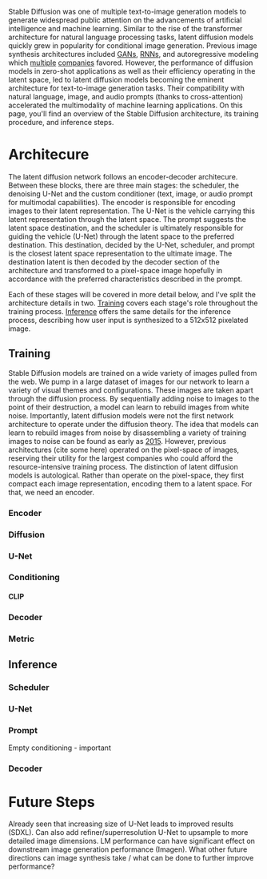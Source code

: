 Stable Diffusion was one of multiple text-to-image generation models to generate widespread public attention on the advancements of artificial intelligence and machine learning. Similar to the rise of the transformer architecture for natural language processing tasks, latent diffusion models quickly grew in popularity for conditional image generation. Previous image synthesis architectures included [GANs](https://arxiv.org/pdf/1605.05396.pdf), [RNNs](https://arxiv.org/pdf/1502.04623.pdf), and autoregressive modeling which [multiple](https://arxiv.org/pdf/2102.12092.pdf) [companies](https://arxiv.org/pdf/2206.10789.pdf) favored. However, the performance of diffusion models in zero-shot applications as well as their efficiency operating in the latent space, led to latent diffusion models becoming the eminent architecture for text-to-image generation tasks. Their compatibility with natural language, image, and audio prompts (thanks to cross-attention) accelerated the multimodality of machine learning applications. On this page, you'll find an overview of the Stable Diffusion architecture, its training procedure, and inference steps.

# Architecure

The latent diffusion network follows an encoder-decoder architecure. Between these blocks, there are three main stages: the scheduler, the denoising U-Net and the custom conditioner (text, image, or audio prompt for multimodal capabilities). The encoder is responsible for encoding images to their  latent representation. The U-Net is the vehicle carrying this latent representation through the latent space. The prompt suggests the latent space destination, and the scheduler is ultimately responsible for guiding the vehicle (U-Net) through the latent space to the preferred destination. This destination, decided by the U-Net, scheduler, and prompt is the closest latent space representation to the ultimate image. The destination latent is then decoded by the decoder section of the architecture and transformed to a pixel-space image hopefully in accordance with the preferred characteristics described in the prompt.

Each of these stages will be covered in more detail below, and I've split the architecture details in two. [Training](#training) covers each stage's role throughout the training process. [Inference](#inference) offers the same details for the inference process, describing how user input is synthesized to a 512x512 pixelated image.

## Training

Stable Diffusion models are trained on a wide variety of images pulled from the web. We pump in a large dataset of images for our network to learn a variety of visual themes and configurations. These images are taken apart through the diffusion process. By sequentially adding noise to images to the point of their destruction, a model can learn to rebuild images from white noise. Importantly, latent diffusion models were not the first network architecture to operate under the diffusion theory. The idea that models can learn to rebuild images from noise by disassembling a variety of training images to noise can be found as early as [2015](https://arxiv.org/pdf/1503.03585.pdf). However, previous architectures (cite some here) operated on the pixel-space of images, reserving their utility for the largest companies who could afford the resource-intensive training process. The distinction of latent diffusion models is autological. Rather than operate on the pixel-space, they first compact each image representation, encoding them to a latent space. For that, we need an encoder.

### Encoder

### Diffusion

### U-Net

### Conditioning

#### CLIP

### Decoder

### Metric

## Inference

### Scheduler

### U-Net

### Prompt

Empty conditioning - important

### Decoder

# Future Steps

Already seen that increasing size of U-Net leads to improved results (SDXL). Can also add refiner/superresolution U-Net to upsample to more detailed image dimensions. LM performance can have significant effect on downstream image generation performance (Imagen). What other future directions can image synthesis take / what can be done to further improve performance?
